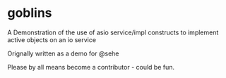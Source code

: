 # goblins
A Demonstration of the use of asio service/impl constructs to implement active objects on an io service

Orignally written as a demo for @sehe

Please by all means become a contributor - could be fun.

